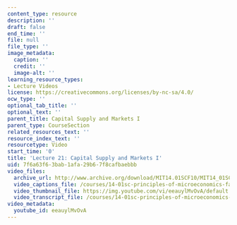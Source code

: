 ```yaml
---
content_type: resource
description: ''
draft: false
end_time: ''
file: null
file_type: ''
image_metadata:
  caption: ''
  credit: ''
  image-alt: ''
learning_resource_types:
- Lecture Videos
license: https://creativecommons.org/licenses/by-nc-sa/4.0/
ocw_type: ''
optional_tab_title: ''
optional_text: ''
parent_title: Capital Supply and Markets I
parent_type: CourseSection
related_resources_text: ''
resource_index_text: ''
resourcetype: Video
start_time: '0'
title: 'Lecture 21: Capital Supply and Markets I'
uid: 7f6a63f6-3bab-1afa-29b6-7f8cafbaebbb
video_files:
  archive_url: http://www.archive.org/download/MIT14.01SCF10/MIT14_01SCF10_lec21_300k.mp4
  video_captions_file: /courses/14-01sc-principles-of-microeconomics-fall-2011/a97331ab286e56ea9daf63ce313c2acb_eeauylMvOvA.vtt
  video_thumbnail_file: https://img.youtube.com/vi/eeauylMvOvA/default.jpg
  video_transcript_file: /courses/14-01sc-principles-of-microeconomics-fall-2011/a3680aab9d8586c2dfdb6d4c27144269_eeauylMvOvA.pdf
video_metadata:
  youtube_id: eeauylMvOvA
---
```

